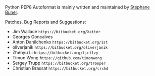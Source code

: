 Python PEP8 Autoformat is mainly written and maintained by [Stéphane Bunel](https://bitbucket.org/StephaneBunel).

Patches, Bug Reports and Suggestions:
- Jim Wallace `https://bitbucket.org/Xatter`
- Georges Goncalves
- Anton Danilchenko `https://bitbucket.org/1st`
- oliverjanik `https://bitbucket.org/oliverjanik`
- Zhenyu Li `https://bitbucket.org/fjctlzy`
- Timon Wong `https://github.com/timonwong`
- Sergey Trupp `https://bitbucket.org/trooper`
- Christian Brassat `https://bitbucket.org/crshd`

